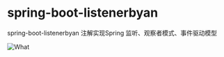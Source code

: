 # spring-boot-listenerbyan
spring-boot-listenerbyan  注解实现Spring 监听、观察者模式、事件驱动模型

![What](https://github.com/SchuckBeta/spring-boot-listenerbyan/master/screenshots/listener1.png)
